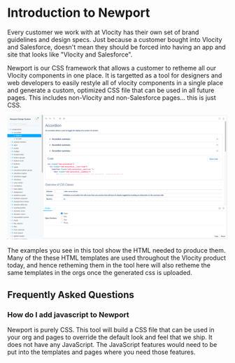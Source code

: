# Introduction to Newport

Every customer we work with at Vlocity has their own set of brand guidelines and design specs. Just because a customer bought into Vlocity and Salesforce, doesn't mean they should be forced into having an app and site that looks like "Vlocity and Salesforce".

Newport is our CSS framework that allows a customer to retheme all our Vlocity components in one place. It is targetted as a tool for designers and web developers to easily restyle all of vlocity components in a single place and generate a custom, optimized CSS file that can be used in all future pages. This includes non-Vlocity and non-Salesforce pages... this is just CSS.

![Preview tool](/docs/previewer.v1.png)

The examples you see in this tool show the HTML needed to produce them. Many of the these HTML templates are used throughout the Vlocity product today, and hence retheming them in the tool here will also retheme the same templates in the orgs once the generated css is uploaded.

## Frequently Asked Questions

### How do I add javascript to Newport

Newport is purely CSS. This tool will build a CSS file that can be used in your org and pages to override the default look and feel that we ship. It does not have any JavaScript. The JavaScript features would need to be put into the templates and pages where you need those features.
